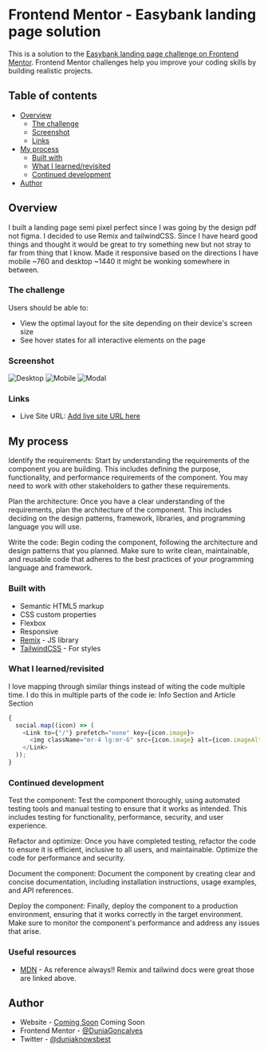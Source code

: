 # Frontend Mentor - Easybank landing page solution

This is a solution to the [Easybank landing page challenge on Frontend Mentor](https://www.frontendmentor.io/challenges/easybank-landing-page-WaUhkoDN). Frontend Mentor challenges help you improve your coding skills by building realistic projects.

## Table of contents

- [Overview](#overview)
  - [The challenge](#the-challenge)
  - [Screenshot](#screenshot)
  - [Links](#links)
- [My process](#my-process)
  - [Built with](#built-with)
  - [What I learned/revisited](#what-i-learned-revisited)
  - [Continued development](#continued-development)
- [Author](#author)

## Overview

I built a landing page semi pixel perfect since I was going by the design pdf not figma. I decided to use Remix and tailwindCSS. Since I have heard good things and thought it would be great to try something new but not stray to far from thing that I know. Made it responsive based on the directions I have mobile ~760 and desktop ~1440 it might be wonking somewhere in between.

### The challenge

Users should be able to:

- View the optimal layout for the site depending on their device's screen size
- See hover states for all interactive elements on the page

### Screenshot

![Desktop](./screenshot.jpg)
![Mobile](./screenshot.jpg)
![Modal](./screenshot.jpg)

### Links

- Live Site URL: [Add live site URL here](https://your-live-site-url.com)

## My process

Identify the requirements: Start by understanding the requirements of the component you are building. This includes defining the purpose, functionality, and performance requirements of the component. You may need to work with other stakeholders to gather these requirements.

Plan the architecture: Once you have a clear understanding of the requirements, plan the architecture of the component. This includes deciding on the design patterns, framework, libraries, and programming language you will use.

Write the code: Begin coding the component, following the architecture and design patterns that you planned. Make sure to write clean, maintainable, and reusable code that adheres to the best practices of your programming language and framework.

### Built with

- Semantic HTML5 markup
- CSS custom properties
- Flexbox
- Responsive
- [Remix](https://remix.run/) - JS library
- [TailwindCSS](https://tailwindcss.com/) - For styles

### What I learned/revisited

I love mapping through similar things instead of witing the code multiple time. I do this in multiple parts of the code ie: Info Section and Article Section

```js
{
  social.map((icon) => (
    <Link to={"/"} prefetch="none" key={icon.image}>
      <img className="mr-4 lg:mr-6" src={icon.image} alt={icon.imageAlt} />
    </Link>
  ));
}
```

### Continued development

Test the component: Test the component thoroughly, using automated testing tools and manual testing to ensure that it works as intended. This includes testing for functionality, performance, security, and user experience.

Refactor and optimize: Once you have completed testing, refactor the code to ensure it is efficient, inclusive to all users, and maintainable. Optimize the code for performance and security.

Document the component: Document the component by creating clear and concise documentation, including installation instructions, usage examples, and API references.

Deploy the component: Finally, deploy the component to a production environment, ensuring that it works correctly in the target environment. Make sure to monitor the component's performance and address any issues that arise.

### Useful resources

- [MDN](https://developer.mozilla.org/en-US/) - As reference always!!
  Remix and tailwind docs were great those are linked above.

## Author

- Website - [Coming Soon](https://www.your-site.com) Coming Soon
- Frontend Mentor - [@DuniaGoncalves](https://www.frontendmentor.io/profile/DuniaGoncalves)
- Twitter - [@duniaknowsbest](https://twitter.com/duniaknowsbest)
